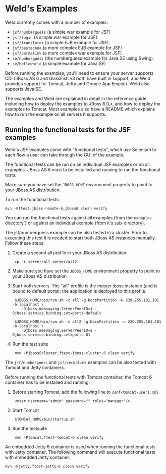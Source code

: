 Weld's Examples
===============

Weld currently comes with a number of examples:

* `jsf/numberguess` (a simple war example for JSF)
* `jsf/login` (a simple war example for JSF)
* `jsf/translator` (a simple EJB example for JSF)
* `jsf/pastecode` (a more complex EJB example for JSF)
* `jsf/permalink` (a more complex war example for JSF)
* `se/numberguess` (the numberguess example for Java SE using Swing)
* `se/helloworld` (a simple example for Java SE)

Before running the examples, you'll need to ensure your server supports CDI (JBoss AS 6 and
GlassFish v3 both have built in support, and Weld provides support for Tomcat, Jetty and
Google App Engine). Weld also supports Java SE. 

The examples and Weld are explained in detail in the reference guide, including
how to deploy the examples to JBoss 6.0.x, and how to deploy the examples to Tomcat. Most
examples also have a README which explains how to run the example on all servers it supports. 


Running the functional tests for the JSF examples
------------------------------------------------

Weld's JSF examples come with "functional tests", which use Selenium to each flow a user can take
through the GUI of the example.

The functional tests can be run on an individual JSF examples or on all examples. JBoss AS 6 
must to be installed and running to run the functional tests. 

Make sure you have set the `JBOSS_HOME` environment property to point to your JBoss AS distribution.

To run the functional tests:

    mvn -Pftest-jboss-remote-6,jboss6 clean verify

You can run the functional tests against all examples (from the `examples` directory`) or against
an individual example (from it's sub-directory).

The jsf/numberguess example can be also tested in a cluster. Prior to executing this test
it is needed to start both JBoss AS instances manually.  Follow these steps:

1. Create a second all profile in your JBoss AS distribution

        cp -r server/all server/all2

2. Make sure you have set the `JBOSS_HOME` environment property to point to your JBoss AS
   distribution
    
3. Start both servers. The "all" profile is the *master* jboss instance (and is bound to
   default ports); the application is deployed to this profile.
     
        $JBOSS_HOME/bin/run.sh -c all -g DocsPartition -u 239.255.101.101 -b localhost \
           -Djboss.messaging.ServerPeerID=1 -Djboss.service.binding.set=ports-default
    
        $JBOSS_HOME/bin/run.sh -c all2 -g DocsPartition -u 239.255.101.101 -b localhost \
           -Djboss.messaging.ServerPeerID=2 -Djboss.service.binding.set=ports-01 
       
4. Run the test suite

        mvn -Pjboss6cluster,ftest-jboss-cluster-6 clean verify

The `jsf/numberguess` and `jsf/permalink` examples can be also tested with Tomcat and Jetty containers.

Before running the functional tests with Tomcat container, the Tomcat 6 container has to be installed
and running. 

1. Before starting Tomcat, add the following line to `conf/tomcat-users.xml`

        <user username="admin" password="" roles="manager"/> 

2. Start Tomcat
    
        $TOMCAT_HOME/bin/startup.sh
  
3. Run the testsuite

        mvn -Ptomcat,ftest-tomcat-6 clean verify 

An embedded Jetty 6 container is used when running the functional tests with Jetty container. 
The following command will execute functional tests with embedded Jetty container:

    mvn -Pjetty,ftest-jetty-6 clean verify

